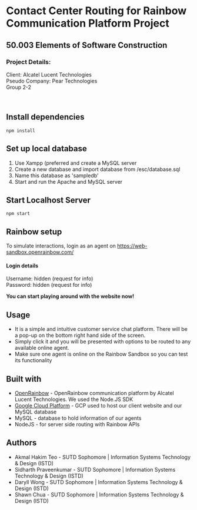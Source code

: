 # Contact Center Routing for Rainbow Communication Platform Project
## 50.003 Elements of Software Construction 
### Project Details:
Client: Alcatel Lucent Technologies     
Pseudo Company: Pear Technologies   
Group 2-2

<br/>

## Install dependencies
```
npm install
```

## Set up local database 
1. Use Xampp (preferred and create a MySQL server
2. Create a new database and import database from /esc/database.sql 
3. Name this database as 'sampledb'
4. Start and run the Apache and MySQL server

## Start Localhost Server
```
npm start
```

## Rainbow setup
To simulate interactions, login as an agent on  https://web-sandbox.openrainbow.com/  
#### Login details
Username: hidden (request for info)    
Password: hidden (request for info)

<b>You can start playing around with the website now!</b>
<br/>

## Usage
- It is a simple and intuitive customer service chat platform. There will be a pop-up on the bottom right hand side of the screen.    
- Simply click it and you will be presented with options to be routed to any available online agent.
- Make sure one agent is online on the Rainbow Sandbox so you can test its functionality

## Built with 
* [OpenRainbow](https://www.openrainbow.com/en/developers) - OpenRainbow communication platform by Alcatel Lucent Technologies. We used the Node.JS SDK
* [Google Cloud Platform](https://cloud.google.com/) - GCP used to host our client website and our MySQL database
* MySQL - database to hold information of our agents
* NodeJS - for server side routing with Rainbow APIs 



## Authors
- Akmal Hakim Teo - SUTD Sophomore | Information Systems Technology & Design (ISTD)
- Sidharth Praveenkumar - SUTD Sophomore | Information Systems Technology & Design (ISTD)
- Daryll Wong - SUTD Sophomore | Information Systems Technology & Design (ISTD)
- Shawn Chua - SUTD Sophomore | Information Systems Technology & Design (ISTD)

